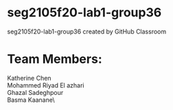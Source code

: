 # seg2105f20-lab1-group36
seg2105f20-lab1-group36 created by GitHub Classroom

# Team Members:

Katherine Chen\
Mohammed Riyad El azhari\
Ghazal Sadeghpour\
Basma Kaanane\
